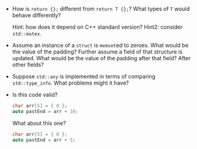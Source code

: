 - How is `return {};` different from `return T {};`? What types of `T` would behave differently?
  
  Hint: how does it depend on C++ standard version?
  Hint2: consider `std::mutex`.

- Assume an instance of a `struct` is `memset`ed to zeroes. What would be the value of the padding?
  Further assume a field of that structure is updated. What would be the value of the padding after that field? After other fields?

- Suppose `std::any` is implemented in terms of comparing `std::type_info`. What problems might it have?

- Is this code valid?
  ```c
  char arr[5] = { 0 };
  auto pastEnd = arr + 10;
  ```

  What about this one?
  ```c
  char arr[5] = { 0 };
  auto pastEnd = arr + 5;
  ```
